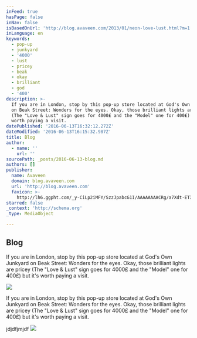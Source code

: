 ```yaml
---
inFeed: true
hasPage: false
inNav: false
isBasedOnUrl: 'http://blog.avaveen.com/2013/01/neon-love-lust.html?m=1'
inLanguage: en
keywords:
  - pop-up
  - junkyard
  - '4000'
  - lust
  - pricey
  - beak
  - okay
  - brilliant
  - god
  - '400'
description: >-
  If you are in London, stop by this pop-up store located at God's Own Junkyard
  on Beak Street: Wonders for the eyes. Okay, those brilliant lights are pricey
  (The "Love & Lust" sign goes for 4000£ and the "Model" one for 400£) but it's
  worth paying a visit.
datePublished: '2016-06-13T16:32:12.272Z'
dateModified: '2016-06-13T16:15:32.987Z'
title: Blog
author:
  - name: ''
    url: ''
sourcePath: _posts/2016-06-13-blog.md
authors: []
publisher:
  name: Avaveen
  domain: blog.avaveen.com
  url: 'http://blog.avaveen.com'
  favicon: >-
    http://lh6.ggpht.com/_y-CiLp2iMFY/SzzJpabcG1I/AAAAAAAACRg/a7Xdt-ET338/s128/favipng.png
starred: false
_context: 'http://schema.org'
_type: MediaObject

---
```

<article style=""><h1>Blog</h1><p>If you are in London, stop by this pop-up store located at God's Own Junkyard on Beak Street: Wonders for the eyes. Okay, those brilliant lights are pricey (The "Love &amp; Lust" sign goes for 4000£ and the "Model" one for 400£) but it's worth paying a visit.</p><img src="https://s3-us-west-2.amazonaws.com/the-grid-img/p/f184a376fd0235652a7f6b8ae60603b6d1bfbc09.jpg" /></article>

If you are in London, stop by this pop-up store located at God's Own Junkyard on Beak Street: Wonders for the eyes. Okay, those brilliant lights are pricey (The "Love & Lust" sign goes for 4000£ and the "Model" one for 400£) but it's worth paying a visit.

jdjdfjmjdf
![](https://the-grid-user-content.s3-us-west-2.amazonaws.com/61e9088f-e8e9-40c4-bb18-e5c1b7e68126.jpg)